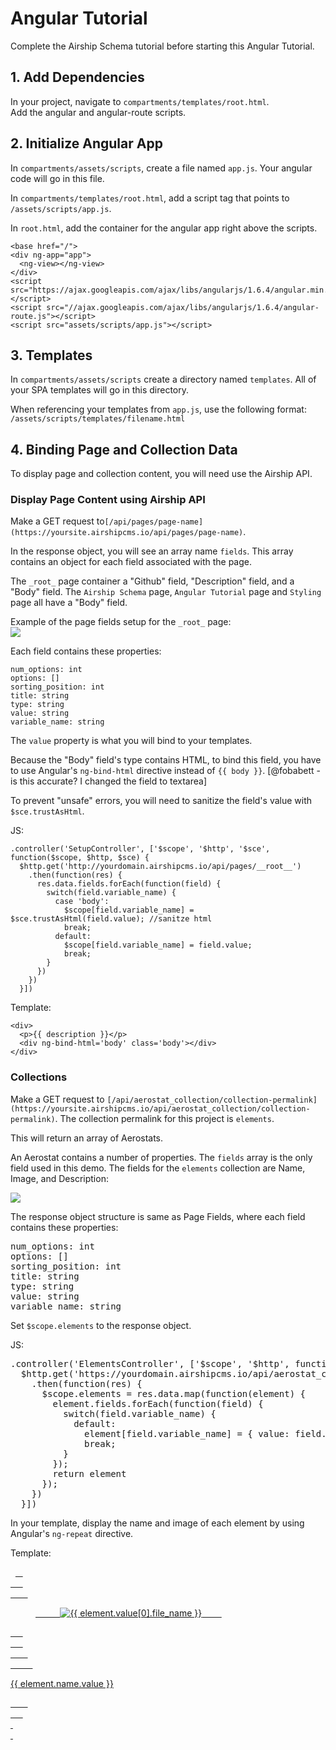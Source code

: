 # Angular Tutorial
Complete the Airship Schema tutorial before starting this Angular Tutorial.

## 1. Add Dependencies
In your project, navigate to `compartments/templates/root.html`.  
Add the angular and angular-route scripts.

## 2. Initialize Angular App

In `compartments/assets/scripts`, create a file named `app.js`. Your angular code will go in this file.

In `compartments/templates/root.html`, add a script tag that points to `/assets/scripts/app.js`.

In `root.html`, add the container for the angular app right above the scripts.
```
<base href="/">  
<div ng-app="app">  
  <ng-view></ng-view>  
</div>  
<script src="https://ajax.googleapis.com/ajax/libs/angularjs/1.6.4/angular.min.js"></script>  
<script src="//ajax.googleapis.com/ajax/libs/angularjs/1.6.4/angular-route.js"></script>  
<script src="assets/scripts/app.js"></script>
```

## 3. Templates
In `compartments/assets/scripts` create a directory named `templates`. All of your SPA templates will go in this directory.

When referencing your templates from `app.js`, use the following format: `/assets/scripts/templates/filename.html`

## 4. Binding Page and Collection Data
To display page and collection content, you will need use the Airship API.

### Display Page Content using Airship API
Make a GET request to`[/api/pages/page-name](https://yoursite.airshipcms.io/api/pages/page-name)`.

In the response object, you will see an array name `fields`. This array contains an object for each field associated with the page.

The `_root_` page container a "Github" field, "Description" field, and a "Body" field. The `Airship Schema` page, `Angular Tutorial` page and `Styling` page all have a "Body" field.

Example of the page fields setup for the `_root_` page:  
![](http://res.cloudinary.com/airship/image/upload/v1497216300/media/page-fields-760px_kxl0g5.png)

Each field contains these properties:
```
num_options: int
options: []
sorting_position: int
title: string
type: string
value: string
variable_name: string
```

The `value` property is what you will bind to your templates.

Because the "Body" field's type contains HTML, to bind this field, you have to use Angular's `ng-bind-html` directive instead of `{{ body }}`. [@fobabett -  is this accurate? I changed the field to textarea]

To prevent "unsafe" errors, you will need to sanitize the field's value with `$sce.trustAsHtml`.

JS:
```
.controller('SetupController', ['$scope', '$http', '$sce', function($scope, $http, $sce) {
  $http.get('http://yourdomain.airshipcms.io/api/pages/__root__')
    .then(function(res) {
      res.data.fields.forEach(function(field) {
        switch(field.variable_name) {
          case 'body':
            $scope[field.variable_name] = $sce.trustAsHtml(field.value); //sanitze html
            break;
          default:
            $scope[field.variable_name] = field.value;
            break;
        }
      })
    })
  }])
```

Template:
```
<div>  
  <p>{{ description }}</p>  
  <div ng-bind-html='body' class='body'></div>  
</div>
```

### Collections

Make a GET request to `[/api/aerostat_collection/collection-permalink](https://yoursite.airshipcms.io/api/aerostat_collection/collection-permalink)`. The collection permalink for this project is `elements`.

This will return an array of Aerostats.

An Aerostat contains a number of properties. The `fields` array is the only field used in this demo. The fields for the `elements` collection are Name, Image, and Description:

![](http://res.cloudinary.com/airship/image/upload/v1497218205/media/elements-fields_dq3h80.png)

The response object structure is same as Page Fields, where each field contains these properties:

<pre>num_options: int
options: []
sorting_position: int
title: string
type: string
value: string
variable_name: string</pre>

Set `$scope.elements` to the response object.

JS:

<pre>.controller('ElementsController', ['$scope', '$http', function($scope, $http) {
  $http.get('https://yourdomain.airshipcms.io/api/aerostat_collection/elements?limit=20&sort=sorting_position')
    .then(function(res) {
      $scope.elements = res.data.map(function(element) {
        element.fields.forEach(function(field) {
          switch(field.variable_name) {
            default:
              element[field.variable_name] = { value: field.value };
              break;
          }
        });
        return element
      });
    })
  }])</pre>

In your template, display the name and image of each element by using Angular's `ng-repeat` directive.

Template:

<div>  
  <a href='/elements/{{ element.id }}' class='element' ng-repeat='element in elements'>  
    <div class='card'>  
      <div class='card-image'>  
        <figure class="image">  
          <img src="{{ element.image.value[0].thumbnail_url }}" alt="{{ element.value[0].file_name }}">  
        </figure>  
      </div>  
      <div class='card-content'>  
        <div class="media-content">  
          <p class="title is-4">{{ element.name.value }}</p>  
        </div>  
      </div>  
  </div>  
  </a>  
</div>
